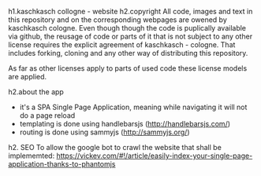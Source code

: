 h1.kaschkasch collogne - website
h2.copyright
All code, images and text in this repository and on the corresponding webpages are owened by kaschkasch cologne.
Even though though the code is puplically available via github, the reusage of code or parts of it that is not subject to any other license requires the explicit agreement of kaschkasch - cologne. That includes forking, cloning and any other way of distributing this repository.

As far as other licenses apply to parts of used code these license models are applied. 

h2.about the app
- it's a SPA Single Page Application, meaning while navigating it will not do a page reload
- templating is done using handlebarsjs (http://handlebarsjs.com/)
- routing is done using sammyjs (http://sammyjs.org/)

h2. SEO
To allow the google bot to crawl the website that shall be implememted:
https://vickev.com/#!/article/easily-index-your-single-page-application-thanks-to-phantomjs
